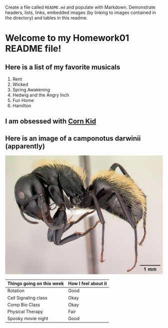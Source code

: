 Create a file called `README.md` and populate with Markdown. Demonstrate headers, lists, links, embedded images (by linking to images contained in the directory) and tables in this readme.

# Welcome to my Homework01 README file!

## Here is a list of my favorite musicals 
1. Rent
2. Wicked
3. Spring Awakening
4. Hedwig and the Angry Inch
5. Fun Home
6. Hamilton

## I am obsessed with [Corn Kid](https://www.youtube.com/watch?v=1VbZE6YhjKk)

## Here is an image of a camponotus darwinii (apparently)
![camponotus darwinii](images/casent_0191696_camponotus_darwinii.jpg)

| Things going on this week | How I feel about it |
| --- | --- |
| Rotation | Good |
| Cell Signaling class | Okay |
| Comp Bio Class | Okay |
| Physical Therapy | Fair |
| Spooky movie night | Good | 

